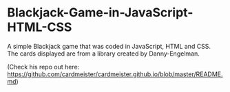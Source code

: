 # Blackjack-Game-in-JavaScript-HTML-CSS

A simple Blackjack game that was coded in JavaScript, HTML and CSS.  
The cards displayed are from a library created by Danny-Engelman.

(Check his repo out here: https://github.com/cardmeister/cardmeister.github.io/blob/master/README.md)





